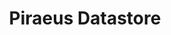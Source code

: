 ---
title: "Piraeus Datastore"
description: 'High available Datastore for Kubernetes'
info: [{
  subtitle: 'High Available',
  desc: 'Supports 1/2/3 number of replica configurations and online switch between them. Piraeus place the replicas intelligently across the nodes to balance the workload.',
  imgUrl: '/img/kube/high-available.png',
}, {
  subtitle: 'Linux Native',
  desc: 'DRBD, as the core component, has been a part of Linux kernel for 20 years. LVM, as the backend, is also a Linux staple. There is no un-battle-tested new stack in data plane.',
  imgUrl: '/img/kube/linux-native.png',
}, {
  subtitle: 'Simple',
  desc: 'Manages data accessibility and availability without the need to integrate a complex storage API. All the configurations are explicit and  human readable',
  imgUrl: '/img/kube/simple.png',
}, {
  subtitle: 'High Performance',
  desc: 'DRBD-9 has great data replication efficiency. It provides synchronous,semi-synchronous and asynchronous replication schemes, and also supports RDMA for high-speed across-node connection. .',
  imgUrl: '/img/kube/high-performance.png',
}, {
  subtitle: 'Cloud Agnostic',
  desc: 'Piraeus can run on all kinds of storage medium: RAID, SAN, NAS or EBS. It unifies storage system across different clouds, no matter it is public or private.',
  imgUrl: '/img/kube/cloud-agnostic.png',
}, {
  subtitle: 'Secure',
  desc: 'Fully supports SSL and LDAP. Also provides data encryption at DRBD level. Integrates key management with KVDBs, AWS-KMS and Azure Key-Vault.',
  imgUrl: '/img/kube/secure.png',
}]
firstBtnName: 'Katacoda Tutorial'
firstBtnUrl: 'https://github.com/piraeusdatastore/piraeus-operator/releases'
secondBtnName: 'View on Github'
secondBtnUrl: 'https://github.com/piraeusdatastore'
btnHint: '100% Open Source, 100% Cloud Native'
hintBtnName: 'ONE LINE DEPLOY'
hintBtnUrl: 'https://docs.piraeus.io'
hintInfo: '$ kubectl apply -f https://raw.githubusercontent.com/piraeus-datastore/piraeus-operator.yaml'
hintInfoUrl: 'https://raw.githubusercontent.com/piraeus-datastore/piraeus-operator.yaml'
---